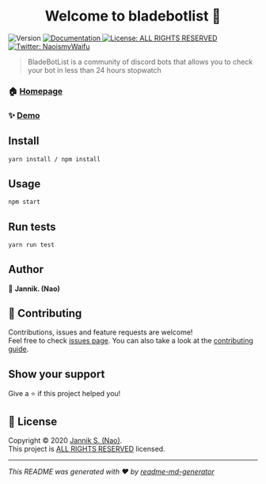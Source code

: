 <h1 align="center">Welcome to bladebotlist 👋</h1>
<p>
  <img alt="Version" src="https://img.shields.io/badge/version-2.0.0-blue.svg?cacheSeconds=2592000" />
  <a href="https://docs.bladebotlist.xyz" target="_blank">
    <img alt="Documentation" src="https://img.shields.io/badge/documentation-yes-brightgreen.svg" />
  </a>
  <a href="https://github.com/bladebotlist/bladebotlist/blob/master/LICENCE" target="_blank">
    <img alt="License: ALL RIGHTS RESERVED" src="https://img.shields.io/badge/License-ALL RIGHTS RESERVED-yellow.svg" />
  </a>
  <a href="https://twitter.com/NaoismyWaifu" target="_blank">
    <img alt="Twitter: NaoismyWaifu" src="https://img.shields.io/twitter/follow/HiiZunfr.svg?style=social" />
  </a>
</p>

> BladeBotList is a community of discord bots that allows you to check your bot in less than 24 hours stopwatch

### 🏠 [Homepage](https://bladebotlist.xyz)

### ✨ [Demo](https://bladebotlist.xyz)

## Install

```sh
yarn install / npm install
```

## Usage

```sh
npm start
```

## Run tests

```sh
yarn run test
```

## Author

👤 **Jannik. (Nao)**


## 🤝 Contributing

Contributions, issues and feature requests are welcome!<br />Feel free to check [issues page](https://github.com/BladeBotList/bladebotlist/issues). You can also take a look at the [contributing guide](https://github.com/BladeBotList/bladebotlist/blob/master/CONTRIBUTE.md).

## Show your support

Give a ⭐️ if this project helped you!

## 📝 License

Copyright © 2020 [Jannik S. (Nao)](https://github.com/Naoismywaifu).<br />
This project is [ALL RIGHTS RESERVED](https://github.com/bladebotlist/bladebotlist/blob/master/LICENCE) licensed.

***
_This README was generated with ❤️ by [readme-md-generator](https://github.com/kefranabg/readme-md-generator)_
